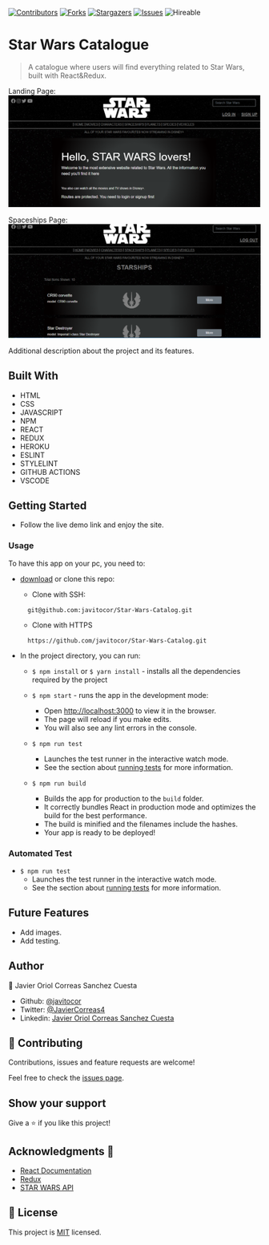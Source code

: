 <!--
*** Thanks for checking out this README Template. If you have a suggestion that would
*** make this better, please fork the repo and create a pull request or simply open
*** an issue with the tag "enhancement".
*** Thanks again! Now go create something AMAZING! :D
-->

<!-- PROJECT SHIELDS -->
<!--
*** I'm using markdown "reference style" links for readability.
*** Reference links are enclosed in brackets [ ] instead of parentheses ( ).
*** See the bottom of this document for the declaration of the reference variables
*** for contributors-url, forks-url, etc. This is an optional, concise syntax you may use.
*** https://www.markdownguide.org/basic-syntax/#reference-style-links
-->
[![Contributors][contributors-shield]][contributors-url] 
[![Forks][forks-shield]][forks-url] 
[![Stargazers][stars-shield]][stars-url] 
[![Issues][issues-shield]][issues-url] 
![Hireable](https://cdn.rawgit.com/hiendv/hireable/master/styles/default/yes.svg) 

# Star Wars Catalogue

>  A catalogue where users will find everything related to Star Wars, built with React&Redux.


Landing Page:
![screenshot](./src/assets/screenshot.png)

Spaceships Page: 
![screenshot](./src/assets/screenshot1.png)

Additional description about the project and its features.

## Built With

- HTML 
- CSS
- JAVASCRIPT
- NPM
- REACT
- REDUX
- HEROKU
- ESLINT
- STYLELINT
- GITHUB ACTIONS
- VSCODE

## Getting Started
- Follow the live demo link and enjoy the site.

### Usage
To have this app on your pc, you need to:
* [download](https://github.com/javitocor/Star-Wars-Catalog/archive/development.zip) or clone this repo:
  - Clone with SSH:
  ```
    git@github.com:javitocor/Star-Wars-Catalog.git
  ```
  - Clone with HTTPS
  ```
    https://github.com/javitocor/Star-Wars-Catalog.git
  ```

* In the project directory, you can run:

  - `$ npm install` or `$ yarn install` - installs all the dependencies required by the project

  - `$ npm start` - runs the app in the development mode:
    - Open [http://localhost:3000](http://localhost:3000) to view it in the browser.
    - The page will reload if you make edits.
    - You will also see any lint errors in the console.

  - `$ npm run test`
    - Launches the test runner in the interactive watch mode.
    - See the section about [running tests](https://facebook.github.io/create-react-app/docs/running-tests) for more information.

  - `$ npm run build`
    - Builds the app for production to the `build` folder.
    - It correctly bundles React in production mode and optimizes the build for the best performance.
    - The build is minified and the filenames include the hashes.
    - Your app is ready to be deployed!

### Automated Test
 - `$ npm run test`
    - Launches the test runner in the interactive watch mode.<br />
    - See the section about [running tests](https://facebook.github.io/create-react-app/docs/running-tests) for more information.

## Future Features
- Add images.
- Add testing.

## Author

👤 Javier Oriol Correas Sanchez Cuesta 
- Github: [@javitocor](https://github.com/javitocor) 
- Twitter: [@JavierCorreas4](https://twitter.com/JavierCorreas4) 
- Linkedin: [Javier Oriol Correas Sanchez Cuesta](https://www.linkedin.com/in/javier-correas-sanchez-cuesta-15289482/) 

## 🤝 Contributing

Contributions, issues and feature requests are welcome!

Feel free to check the [issues page](https://github.com/javitocor/Star-Wars-Catalog/issues).

## Show your support

Give a ⭐️ if you like this project!

## Acknowledgments 🚀

- [React Documentation](https://reactjs.org/docs/getting-started.html)
- [Redux](https://redux.js.org/)
- [STAR WARS API](https://swapi.dev/documentation)

## 📝 License

This project is [MIT](lic.url) licensed.

<!-- MARKDOWN LINKS & IMAGES -->
<!-- https://www.markdownguide.org/basic-syntax/#reference-style-links -->
[contributors-shield]: https://img.shields.io/github/contributors/javitocor/Star-Wars-Catalog.svg?style=flat-square
[contributors-url]: https://github.com/javitocor/Star-Wars-Catalog/graphs/contributors
[forks-shield]: https://img.shields.io/github/forks/javitocor/Star-Wars-Catalog.svg?style=flat-square
[forks-url]: https://github.com/javitocor/Star-Wars-Catalog/network/members
[stars-shield]: https://img.shields.io/github/stars/javitocor/Star-Wars-Catalog.svg?style=flat-square
[stars-url]: https://github.com/javitocor/Star-Wars-Catalog/stargazers
[issues-shield]: https://img.shields.io/github/issues/javitocor/Star-Wars-Catalog.svg?style=flat-square
[issues-url]: https://github.com/javitocor/Star-Wars-Catalog/issues